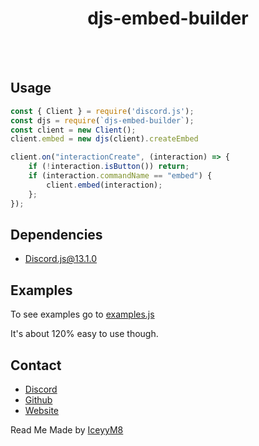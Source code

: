 <h1 align="center">djs-embed-builder</h1>
<br></br>

## Usage
```js
const { Client } = require('discord.js');
const djs = require(`djs-embed-builder`);
const client = new Client();
client.embed = new djs(client).createEmbed

client.on("interactionCreate", (interaction) => {
    if (!interaction.isButton()) return;
    if (interaction.commandName == "embed") {
        client.embed(interaction);
    };
});
```


## Dependencies 
* [Discord.js@13.1.0](https://npmjs.com/package/discord.js)

## Examples
To see examples go to [examples.js](https://github.com/braxtongpoll/better-djs/blob/main/src/examples.js)

It's about 120% easy to use though.

## Contact 
* [Discord](https://plutothe.dev/discord)
* [Github](https://github.com/braxtongpoll)
* [Website](https://plutothe.dev/)

Read Me Made by [IceyyM8](https://iceyym8.dev)
